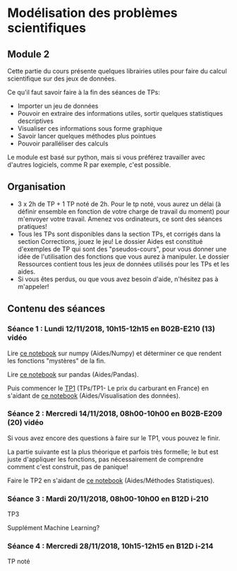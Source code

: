 # Modélisation des problèmes scientifiques
## Module 2

Cette partie du cours présente quelques librairies utiles pour faire du calcul scientifique sur des jeux de données.

Ce qu'il faut savoir faire à la fin des séances de TPs:
 - Importer un jeu de données
 - Pouvoir en extraire des informations utiles, sortir quelques statistiques descriptives
 - Visualiser ces informations sous forme graphique
 - Savoir lancer quelques méthodes plus pointues
 - Pouvoir paralléliser des calculs
 
Le module est basé sur python, mais si vous préférez travailler avec d'autres logiciels, comme R par exemple, c'est possible.

## Organisation

- 3 x 2h de TP + 1 TP noté de 2h. Pour le tp noté, vous aurez un délai (à définir ensemble en fonction de votre charge de travail du moment) pour m'envoyer votre travail. Amenez vos ordinateurs, ce sont des séances pratiques!
- Tous les TPs sont disponibles dans la section TPs, et corrigés dans la section Corrections, jouez le jeu! Le dossier Aides est constitué d'exemples de TP qui sont des "pseudos-cours", pour vous donner une idée de l'utilisation des fonctions que vous aurez à manipuler. Le dossier Ressources contient tous les jeux de données utilisés pour les TPs et les aides.
-  Si vous êtes perdus, ou que vous avez besoin d'aide, n'hésitez pas à m'appeler!

## Contenu des séances

### Séance 1 : Lundi 12/11/2018, 10h15-12h15 en B02B-E210 (13) vidéo

Lire [ce notebook](https://github.com/llesoil/modelisation_des_problemes_scientifiques-/blob/master/Aides/Numpy.ipynb) sur numpy (Aides/Numpy) et déterminer ce que rendent les fonctions "mystères" de la fin.

Lire [ce notebook](https://github.com/llesoil/modelisation_des_problemes_scientifiques-/blob/master/Aides/Pandas.ipynb) sur pandas (Aides/Pandas).
 
Puis commencer le [TP1](https://github.com/llesoil/modelisation_des_problemes_scientifiques-/blob/master/TPs/TP1%20-%20Le%20prix%20du%20carburant%20en%20France.ipynb) (TPs/TP1- Le prix du carburant en France) en s'aidant de [ce notebook](https://github.com/llesoil/modelisation_des_problemes_scientifiques-/blob/master/Aides/Visualisation%20des%20donn%C3%A9es.ipynb) (Aides/Visualisation des données).

### Séance 2 : Mercredi 14/11/2018, 08h00-10h00 en B02B-E209 (20) vidéo

Si vous avez encore des questions à faire sur le TP1, vous pouvez le finir.

La partie suivante est la plus théorique et parfois très formelle; le but est juste d'appliquer les fonctions, pas nécessairement de comprendre comment c'est construit, pas de panique!

Faire le TP2 en s'aidant de [ce notebook](https://github.com/llesoil/modelisation_des_problemes_scientifiques-/blob/master/Aides/M%C3%A9thodes%20statistiques.ipynb) (Aides/Méthodes Statistiques).

### Séance 3 : Mardi 20/11/2018, 08h00-10h00 en B12D i-210

TP3

Supplément Machine Learning?

### Séance 4 : Mercredi 28/11/2018, 10h15-12h15 en B12D i-214

TP noté
